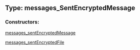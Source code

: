## Type: messages\_SentEncryptedMessage  

### Constructors:

[messages\_sentEncryptedMessage](../constructors/messages\_sentEncryptedMessage.md)  

[messages\_sentEncryptedFile](../constructors/messages\_sentEncryptedFile.md)  

